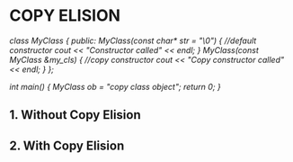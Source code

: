 # COPY ELISION
_class MyClass {
   public:
      MyClass(const char* str = "\0") {  //default constructor
         cout << "Constructor called" << endl;
      }
      MyClass(const MyClass &my_cls) { //copy constructor
         cout << "Copy constructor called" << endl;
      }
};_

_int main()
{
    MyClass ob = "copy class object";
    return 0;
}_
## 1. Without Copy Elision

## 2. With Copy Elision

